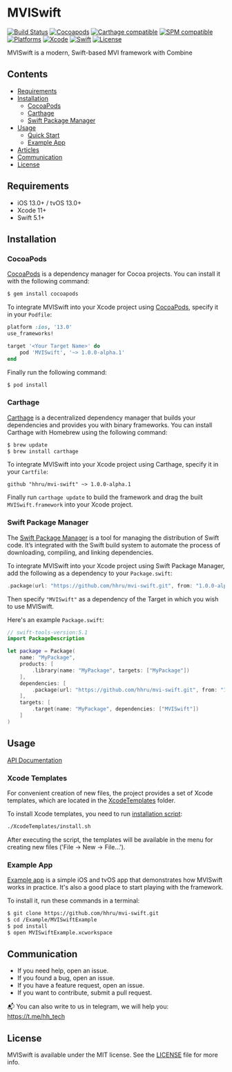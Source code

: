 # MVISwift
[![Build Status](https://github.com/hhru/mvi-swift/workflows/CI/badge.svg?branch=main)](https://github.com/hhru/mvi-swift/actions)
[![Cocoapods](https://img.shields.io/cocoapods/v/mvi-swift.svg?style=flat)](http://cocoapods.org/pods/mvi-swift)
[![Carthage compatible](https://img.shields.io/badge/Carthage-Compatible-brightgreen.svg?style=flat)](https://github.com/Carthage/Carthage)
[![SPM compatible](https://img.shields.io/badge/SPM-Compatible-brightgreen.svg?style=flat)](https://swift.org/package-manager/)
[![Platforms](https://img.shields.io/cocoapods/p/mvi-swift.svg?style=flat)](https://developer.apple.com/discover/)
[![Xcode](https://img.shields.io/badge/Xcode-11-blue.svg)](https://developer.apple.com/xcode)
[![Swift](https://img.shields.io/badge/Swift-5.1-orange.svg)](https://swift.org)
[![License](https://img.shields.io/github/license/hhru/mvi-swift.svg)](https://opensource.org/licenses/MIT)

MVISwift is a modern, Swift-based MVI framework with Combine


## Contents
- [Requirements](#requirements)
- [Installation](#installation)
    - [CocoaPods](#cocoapods)
    - [Carthage](#carthage)
    - [Swift Package Manager](#swift-package-manager)
- [Usage](#usage)
    - [Quick Start](#quick-start)
    - [Example App](#example-app)
- [Articles](#articles)
- [Communication](#communication)
- [License](#license)


## Requirements
- iOS 13.0+ / tvOS 13.0+
- Xcode 11+
- Swift 5.1+


## Installation
### CocoaPods
[CocoaPods](http://cocoapods.org) is a dependency manager for Cocoa projects. You can install it with the following command:
``` bash
$ gem install cocoapods
```

To integrate MVISwift into your Xcode project using [CocoaPods](http://cocoapods.org), specify it in your `Podfile`:
``` ruby
platform :ios, '13.0'
use_frameworks!

target '<Your Target Name>' do
    pod 'MVISwift', '~> 1.0.0-alpha.1'
end
```

Finally run the following command:
``` bash
$ pod install
```

### Carthage
[Carthage](https://github.com/Carthage/Carthage) is a decentralized dependency manager that builds your dependencies and provides you with binary frameworks. You can install Carthage with Homebrew using the following command:
``` sh
$ brew update
$ brew install carthage
```

To integrate MVISwift into your Xcode project using Carthage, specify it in your `Cartfile`:
``` ogdl
github "hhru/mvi-swift" ~> 1.0.0-alpha.1
```

Finally run `carthage update` to build the framework and drag the built `MVISwift.framework` into your Xcode project.

### Swift Package Manager

The [Swift Package Manager](https://swift.org/package-manager/) is a tool for managing the distribution of Swift code. It’s integrated with the Swift build system to automate the process of downloading, compiling, and linking dependencies.

To integrate MVISwift into your Xcode project using Swift Package Manager,
add the following as a dependency to your `Package.swift`:
``` swift
.package(url: "https://github.com/hhru/mvi-swift.git", from: "1.0.0-alpha.1")
```
Then specify `"MVISwift"` as a dependency of the Target in which you wish to use MVISwift.

Here's an example `Package.swift`:
``` swift
// swift-tools-version:5.1
import PackageDescription

let package = Package(
    name: "MyPackage",
    products: [
        .library(name: "MyPackage", targets: ["MyPackage"])
    ],
    dependencies: [
        .package(url: "https://github.com/hhru/mvi-swift.git", from: "1.0.0-alpha.1")
    ],
    targets: [
        .target(name: "MyPackage", dependencies: ["MVISwift"])
    ]
)
```


## Usage

[API Documentation](http://tech.hh.ru/mvi-swift/)

### Xcode Templates

For convenient creation of new files, the project provides a set of Xcode templates,
which are located in the [XcodeTemplates](XcodeTemplates) folder.

To install Xcode templates, you need to run [installation script](XcodeTemplates/install.sh):

``` sh
./XcodeTemplates/install.sh
```

After executing the script, the templates will be available in the menu for creating new files ('File -> New -> File...').

### Example App

[Example app](Example) is a simple iOS and tvOS app that demonstrates how MVISwift works in practice.
It's also a good place to start playing with the framework.

To install it, run these commands in a terminal:

``` sh
$ git clone https://github.com/hhru/mvi-swift.git
$ cd /Example/MVISwiftExample
$ pod install
$ open MVISwiftExample.xcworkspace
```


## Communication
- If you need help, open an issue.
- If you found a bug, open an issue.
- If you have a feature request, open an issue.
- If you want to contribute, submit a pull request.

📬 You can also write to us in telegram, we will help you: https://t.me/hh_tech


## License
MVISwift is available under the MIT license. See the [LICENSE](LICENSE) file for more info.

